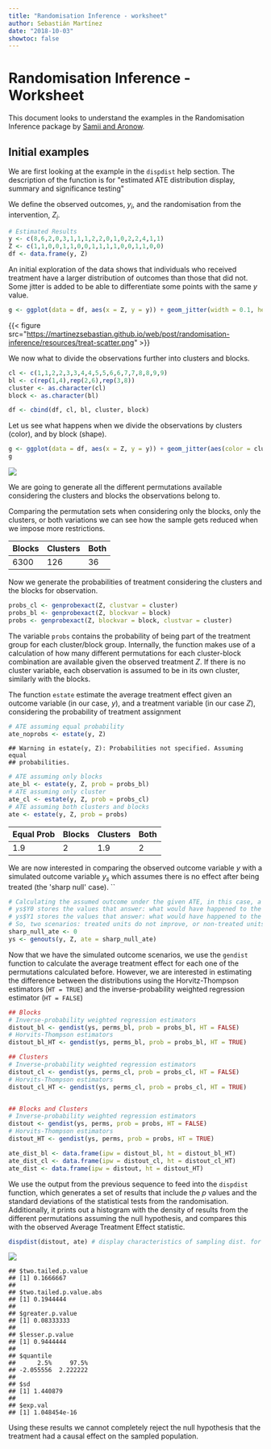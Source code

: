 ```yaml
---
title: "Randomisation Inference - worksheet"
author: Sebastián Martínez
date: "2018-10-03"
showtoc: false
---
```


Randomisation Inference - Worksheet
===========================

This document looks to understand the examples in the Randomisation Inference package by [Samii and Aronow](https://cran.r-project.org/web/packages/ri/ri.pdf). 

## Initial examples

We are first looking at the example in the `dispdist` help section. The description of the function is for "estimated ATE distribution display, summary and significance testing"

We define the observed outcomes, *y*<sub>*i*</sub>, and the randomisation from the intervention, *Z*<sub>*i*</sub>.

``` r
# Estimated Results
y <- c(8,6,2,0,3,1,1,1,2,2,0,1,0,2,2,4,1,1)
Z <- c(1,1,0,0,1,1,0,0,1,1,1,1,0,0,1,1,0,0)
df <- data.frame(y, Z)
```

An initial exploration of the data shows that individuals who received treatment have a larger distribution of outcomes than those that did not. Some jitter is added to be able to differentiate some points with the same *y* value.

``` r
g <- ggplot(data = df, aes(x = Z, y = y)) + geom_jitter(width = 0.1, height = 0) + scale_x_discrete(limits = c(0,1), labels = c("Control", "Treatment"), name ="Treatment type")
```
{{< figure src="https://martinezsebastian.github.io/web/post/randomisation-inference/resources/treat-scatter.png" >}}


We now what to divide the observations further into clusters and blocks.

``` r
cl <- c(1,1,2,2,3,3,4,4,5,5,6,6,7,7,8,8,9,9)
bl <- c(rep(1,4),rep(2,6),rep(3,8))
cluster <- as.character(cl)
block <- as.character(bl)

df <- cbind(df, cl, bl, cluster, block)
```

Let us see what happens when we divide the observations by clusters (color), and by block (shape).

``` r
g <- ggplot(data = df, aes(x = Z, y = y)) + geom_jitter(aes(color = cluster, shape = block), width = 0.1, height = 0) + scale_x_discrete(limits = c(0,1), labels = c("Control", "Treatment"), name ="Treatment type")
g
```

![](/resources/unnamed-chunk-4-1.png)

We are going to generate all the different permutations available considering the clusters and blocks the observations belong to.

Comparing the permutation sets when considering only the blocks, only the clusters, or both variations we can see how the sample gets reduced when we impose more restrictions.

| Blocks | Clusters | Both |
|--------|----------|------|
| 6300   | 126      | 36   |

Now we generate the probabilities of treatment considering the clusters and the blocks for observation.

``` r
probs_cl <- genprobexact(Z, clustvar = cluster)
probs_bl <- genprobexact(Z, blockvar = block)
probs <- genprobexact(Z, blockvar = block, clustvar = cluster)
```

The variable `probs` contains the probability of being part of the treatment group for each cluster/block group. Internally, the function makes use of a calculation of how many different permutations for each cluster-block combination are available given the observed treatment *Z*. If there is no cluster variable, each observation is assumed to be in its own cluster, similarly with the blocks.

The function `estate` estimate the average treatment effect given an outcome variable (in our case, *y*), and a treatment variable (in our case *Z*), considering the probability of treatment assignment

``` r
# ATE assuming equal probability
ate_noprobs <- estate(y, Z)
```

    ## Warning in estate(y, Z): Probabilities not specified. Assuming equal
    ## probabilities.

``` r
# ATE assuming only blocks
ate_bl <- estate(y, Z, prob = probs_bl)
# ATE assuming only cluster
ate_cl <- estate(y, Z, prob = probs_cl)
# ATE assuming both clusters and blocks
ate <- estate(y, Z, prob = probs)
```

| Equal Prob | Blocks | Clusters | Both |
|------------|--------|----------|------|
| 1.9        | 2      | 1.9      | 2    |

We are now interested in comparing the observed outcome variable *y* with a simulated outcome variable *y*<sub>*s*</sub> which assumes there is no effect after being treated (the 'sharp null' case). \`\`

``` r
# Calculating the assumed outcome under the given ATE, in this case, a sharp null is assumed.
# ys$Y0 stores the values that answer: what would have happened to the TREATED      observations had they NOT  been treated
# ys$Y1 stores the values that answer: what would have happened to the NON-TREATED  observations had they      been treated
# So, two scenarios: treated units do not improve, or non-treated units do improve. 
sharp_null_ate <- 0
ys <- genouts(y, Z, ate = sharp_null_ate) 
```

Now that we have the simulated outcome scenarios, we use the `gendist` function to calculate the average treatment effect for each one of the permutations calculated before. However, we are interested in estimating the difference between the distributions using the Horvitz-Thompson estimators (`HT = TRUE`) and the inverse-probability weighted regression estimator (`HT = FALSE`)

``` r
## Blocks
# Inverse-probability weighted regression estimators
distout_bl <- gendist(ys, perms_bl, prob = probs_bl, HT = FALSE) 
# Horvits-Thompson estimators
distout_bl_HT <- gendist(ys, perms_bl, prob = probs_bl, HT = TRUE) 

## Clusters
# Inverse-probability weighted regression estimators
distout_cl <- gendist(ys, perms_cl, prob = probs_cl, HT = FALSE) 
# Horvits-Thompson estimators
distout_cl_HT <- gendist(ys, perms_cl, prob = probs_cl, HT = TRUE) 


## Blocks and Clusters
# Inverse-probability weighted regression estimators
distout <- gendist(ys, perms, prob = probs, HT = FALSE) 
# Horvits-Thompson estimators
distout_HT <- gendist(ys, perms, prob = probs, HT = TRUE) 

ate_dist_bl <- data.frame(ipw = distout_bl, ht = distout_bl_HT)
ate_dist_cl <- data.frame(ipw = distout_cl, ht = distout_cl_HT)
ate_dist <- data.frame(ipw = distout, ht = distout_HT)
```

We use the output from the previous sequence to feed into the `dispdist` function, which generates a set of results that include the *p* values and the standard deviations of the statistical tests from the randomisation. Additionally, it prints out a histogram with the density of results from the different permutations assuming the null hypothesis, and compares this with the observed Average Treatment Effect statistic. 
``` r
dispdist(distout, ate) # display characteristics of sampling dist. for inference
```

![](/resources/ate-null-dist.png)

    ## $two.tailed.p.value
    ## [1] 0.1666667
    ## 
    ## $two.tailed.p.value.abs
    ## [1] 0.1944444
    ## 
    ## $greater.p.value
    ## [1] 0.08333333
    ## 
    ## $lesser.p.value
    ## [1] 0.9444444
    ## 
    ## $quantile
    ##      2.5%     97.5% 
    ## -2.055556  2.222222 
    ## 
    ## $sd
    ## [1] 1.440879
    ## 
    ## $exp.val
    ## [1] 1.048454e-16

Using these results we cannot completely reject the null hypothesis that the treatment had a causal effect on the sampled population. 
